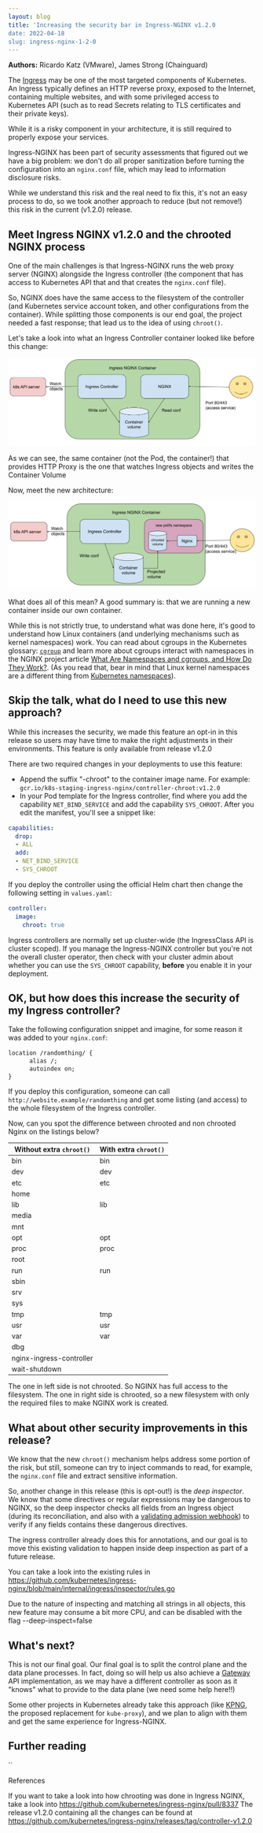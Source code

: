 ```yaml
---
layout: blog
title: 'Increasing the security bar in Ingress-NGINX v1.2.0
date: 2022-04-18
slug: ingress-nginx-1-2-0
---
```


**Authors:** Ricardo Katz (VMware), James Strong (Chainguard)

The [Ingress](/docs/concepts/services-networking/ingress/) may be one of the most targeted components
of Kubernetes. An Ingress typically defines an HTTP reverse proxy, exposed to the Internet, containing
multiple websites, and with some privileged access to Kubernetes API (such as to read Secrets relating to
TLS certificates and their private keys).

While it is a risky component in your architecture, it is still required to properly expose your services.

Ingress-NGINX has been part of security assessments that figured out we have a big problem: we don't
do all proper sanitization before turning the configuration into an `nginx.conf` file, which may lead to information
disclosure risks.

While we understand this risk and the real need to fix this, it's not an easy process to do, so we took another approach to reduce (but not remove!) this risk in the current (v1.2.0) release.

## Meet Ingress NGINX v1.2.0 and the chrooted NGINX process

One of the main challenges is that Ingress-NGINX runs the web proxy server (NGINX) alongside the Ingress
controller (the component that has access to Kubernetes API that and that creates the `nginx.conf` file).

So, NGINX does have the same access to the filesystem of the controller (and Kubernetes service account token, and other configurations from the container). While splitting those components is our end goal, the project needed a fast response; that lead us to the idea of using `chroot()`.

Let's take a look into what an Ingress Controller container looked like before this change:

![Ingress NGINX pre chroot](ingress-pre-chroot.png)

As we can see, the same container (not the Pod, the container!) that provides HTTP Proxy is the one that watches Ingress objects and writes the Container Volume

Now, meet the new architecture:

![Ingress NGINX post chroot](ingress-post-chroot.png)

What does all of this mean? A good summary is: that we are running a new container inside our own container.

While this is not strictly true, to understand what was done here, it's good to understand how
Linux containers (and underlying mechanisms such as kernel namespaces) work.
You can read about cgroups in the Kubernetes glossary: [`cgroup`](https://kubernetes.io/docs/reference/glossary/?fundamental=true#term-cgroup) and learn more about cgroups interact with namespaces in the NGINX project article
[What Are Namespaces and cgroups, and How Do They Work?](https://www.nginx.com/blog/what-are-namespaces-cgroups-how-do-they-work/).
(As you read that, bear in mind that Linux kernel namespaces are a different thing from
[Kubernetes namespaces](h/docs/concepts/overview/working-with-objects/namespaces/)).

## Skip the talk, what do I need to use this new approach?

While this increases the security, we made this feature an opt-in in this release so users may have time to make the right adjustments in their environments. This feature is only available from release v1.2.0

There are two required changes in your deployments to use this feature:
* Append the suffix "-chroot" to the container image name. For example: `gcr.io/k8s-staging-ingress-nginx/controller-chroot:v1.2.0`
* In your Pod template for the Ingress controller, find where you add the capability `NET_BIND_SERVICE` and add the capability `SYS_CHROOT`. After you edit the manifest, you'll see a snippet like:

```yaml
capabilities:
  drop:
  - ALL
  add:
  - NET_BIND_SERVICE
  - SYS_CHROOT
```

If you deploy the controller using the official Helm chart then change the following setting in
`values.yaml`:

```yaml
controller:
  image:
    chroot: true
```

Ingress controllers are normally set up cluster-wide (the IngressClass API is cluster scoped). If you manage the
Ingress-NGINX controller but you're not the overall cluster operator, then check with your cluster admin about
whether you can use the `SYS_CHROOT` capability, **before** you enable it in your deployment.

## OK, but how does this increase the security of my Ingress controller?

Take the following configuration snippet and imagine, for some reason it was added to your `nginx.conf`:
```
location /randomthing/ {
      alias /;
      autoindex on;
}
```

If you deploy this configuration, someone can call `http://website.example/randomthing` and get some listing (and access) to the whole filesystem of the Ingress controller.

Now, can you spot the difference between chrooted and non chrooted Nginx on the listings below?

| Without extra `chroot()`             | With extra `chroot()` |
|--------------------------|------|
| bin                      | bin  |
| dev                      | dev  |
| etc                      | etc  |
| home                     |      |
| lib                      | lib  |
| media                    |      |
| mnt                      |      |
| opt                      | opt  |
| proc                     | proc |
| root                     |      |
| run                      | run  |
| sbin                     |      |
| srv                      |      |
| sys                      |      |
| tmp                      | tmp  |
| usr                      | usr  |
| var                      | var  |
| dbg                      |      |
| nginx-ingress-controller |      |
| wait-shutdown            |      |

The one in left side is not chrooted. So NGINX has full access to the filesystem. The one in right side is chrooted, so a new filesystem with only the required files to make NGINX work is created.

## What about other security improvements in this release?

We know that the new `chroot()` mechanism helps address some portion of the risk, but still, someone
can try to inject commands to read, for example, the `nginx.conf` file and extract sensitive information.

So, another change in this release (this is opt-out!) is the _deep inspector_.
We know that some directives or regular expressions may be dangerous to NGINX, so the deep inspector
checks all fields from an Ingress object (during its reconciliation, and also with a
[validating admission webhook](/docs/reference/access-authn-authz/admission-controllers/#validatingadmissionwebhook))
to verify if any fields contains these dangerous directives.

The ingress controller already does this for annotations, and our goal is to move this existing validation to happen inside
deep inspection as part of a future release.

You can take a look into the existing rules in <https://github.com/kubernetes/ingress-nginx/blob/main/internal/ingress/inspector/rules.go>

Due to the nature of inspecting and matching all strings in all objects, this new feature may consume a bit more CPU, and can be disabled with the flag --deep-inspect=false

## What's next?

This is not our final goal. Our final goal is to split the control plane and the data plane processes.
In fact, doing so will help us also achieve a [Gateway](https://gateway-api.sigs.k8s.io/) API implementation,
as we may have a different controller as soon as it "knows" what to provide to the data plane
(we need some help here!!)

Some other projects in Kubernetes already take this approach
(like [KPNG](​​https://github.com/kubernetes-sigs/kpng), the proposed replacement for `kube-proxy`),
and we plan to align with them and get the same experience for Ingress-NGINX.

## Further reading
``

References

If you want to take a look into how chrooting was done in Ingress NGINX, take a look into <https://github.com/kubernetes/ingress-nginx/pull/8337>
The release v1.2.0 containing all the changes can be found at <https://github.com/kubernetes/ingress-nginx/releases/tag/controller-v1.2.0>
